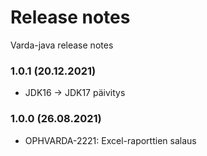 # Release notes

Varda-java release notes

### 1.0.1 (20.12.2021)
- JDK16 -> JDK17 päivitys

### 1.0.0 (26.08.2021)
- OPHVARDA-2221: Excel-raporttien salaus
